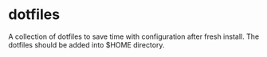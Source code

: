 # dotfiles

A collection of dotfiles to save time with configuration after fresh install.
The dotfiles should be added into $HOME directory.
